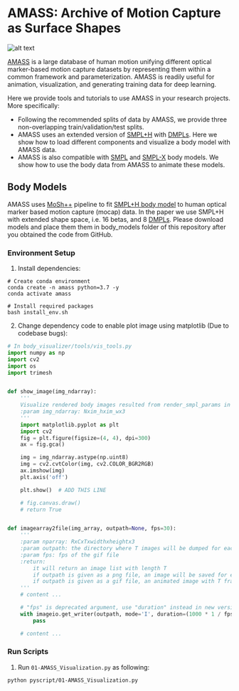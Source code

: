 # AMASS: Archive of Motion Capture as Surface Shapes

![alt text](support_data/github_data/datasets_preview.png "Samples of bodies in AMASS recovered from Motion Capture sequences")

[AMASS](http://amass.is.tue.mpg.de) is a large database of human motion unifying different optical marker-based motion capture datasets by representing them within a common framework and parameterization.
AMASS is readily useful for animation, visualization, and generating training data for deep learning.

Here we provide tools and tutorials to use AMASS in your research projects. More specifically:

- Following the recommended splits of data by AMASS, we provide three non-overlapping train/validation/test splits.
- AMASS uses an extended version of [SMPL+H](http://mano.is.tue.mpg.de/) with [DMPLs](https://smpl.is.tue.mpg.de/).
  Here we show how to load different components and visualize a body model with AMASS data.
- AMASS is also compatible with [SMPL](http://smpl.is.tue.mpg.de) and [SMPL-X](https://smpl-x.is.tue.mpg.de/) body models.
  We show how to use the body data from AMASS to animate these models.

## Body Models

AMASS uses [MoSh++](https://amass.is.tue.mpg.de) pipeline to fit [SMPL+H body model](https://mano.is.tue.mpg.de/)
to human optical marker based motion capture (mocap) data.
In the paper we use SMPL+H with extended shape space, i.e. 16 betas, and 8 [DMPLs](https://smpl.is.tue.mpg.de/).
Please download models and place them them in body_models folder of this repository after you obtained the code from GitHub.

### Environment Setup

1. Install dependencies:

```shell
# Create conda environment
conda create -n amass python=3.7 -y
conda activate amass

# Install required packages
bash install_env.sh
```

2. Change dependency code to enable plot image using matplotlib (Due to codebase bugs):

```python
# In body_visualizer/tools/vis_tools.py
import numpy as np
import cv2
import os
import trimesh


def show_image(img_ndarray):
    '''
    Visualize rendered body images resulted from render_smpl_params in Jupyter notebook
    :param img_ndarray: Nxim_hxim_wx3
    '''
    import matplotlib.pyplot as plt
    import cv2
    fig = plt.figure(figsize=(4, 4), dpi=300)
    ax = fig.gca()

    img = img_ndarray.astype(np.uint8)
    img = cv2.cvtColor(img, cv2.COLOR_BGR2RGB)
    ax.imshow(img)
    plt.axis('off')

    plt.show()  # ADD THIS LINE

    # fig.canvas.draw()
    # return True


def imagearray2file(img_array, outpath=None, fps=30):
    '''
    :param nparray: RxCxTxwidthxheightx3
    :param outpath: the directory where T images will be dumped for each time point in range T
    :param fps: fps of the gif file
    :return:
        it will return an image list with length T
        if outpath is given as a png file, an image will be saved for each t in T.
        if outpath is given as a gif file, an animated image with T frames will be created.
    '''
    # content ...

    # "fps" is deprecated argument, use "duration" instead in new version of imageio
    with imageio.get_writer(outpath, mode='I', duration=(1000 * 1 / fps)) as writer:
        pass

    # content ...
```

### Run Scripts

1. Run `01-AMASS_Visualization.py` as following:

```bash
python pyscript/01-AMASS_Visualization.py
```
